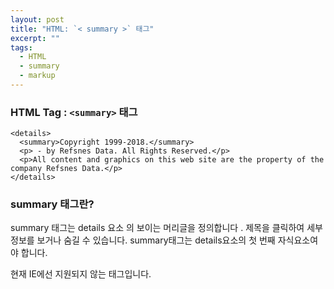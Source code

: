 ```yaml
---
layout: post
title: "HTML: `< summary >` 태그"
excerpt: ""
tags: 
  - HTML
  - summary
  - markup
---
```


### HTML Tag : `<summary>` 태그
```
<details>
  <summary>Copyright 1999-2018.</summary>
  <p> - by Refsnes Data. All Rights Reserved.</p>
  <p>All content and graphics on this web site are the property of the company Refsnes Data.</p>
</details>
```
### summary 태그란?

summary 태그는 details 요소 의 보이는 머리글을 정의합니다 . 제목을 클릭하여 세부 정보를 보거나 숨길 수 있습니다.
summary태그는 details요소의 첫 번째 자식요소여야 합니다.

현재 IE에선 지원되지 않는 태그입니다.
